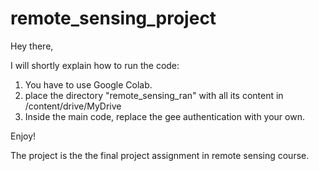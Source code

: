# remote_sensing_project

Hey there,

I will shortly explain how to run the code:  

1. You have to use Google Colab.
2. place the directory "remote_sensing_ran" with all its content in /content/drive/MyDrive  
3. Inside the main code, replace the gee authentication with your own.

Enjoy!

The project is the the final project assignment in remote sensing course.

